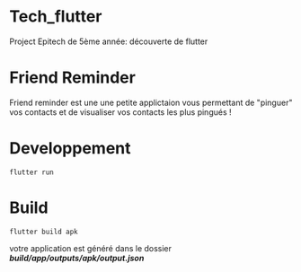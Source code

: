 # Tech_flutter

Project Epitech de 5ème année: découverte de flutter

# Friend Reminder

Friend reminder est une une petite applictaion vous permettant de "pinguer" vos contacts
et de visualiser vos contacts les plus pingués !

# Developpement

    flutter run

# Build

    flutter build apk

votre application est généré dans le dossier **_build/app/outputs/apk/output.json_**
